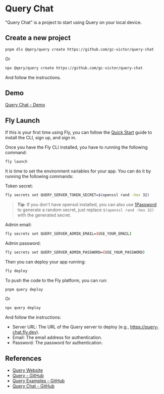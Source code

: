 # Query Chat

"Query Chat" is a project to start using Query on your local device.

## Create a new project

```sh
pnpm dlx @qery/query create https://github.com/gc-victor/query-chat
```

Or

```sh
npx @qery/query create https://github.com/gc-victor/query-chat
```

And follow the instructions.

## Demo

[Query Chat - Demo](https://query-chat.fly.dev)

## Fly Launch

If this is your first time using Fly, you can follow the [Quick Start](https://fly.io/docs/getting-started/launch/) guide to install the CLI, sign up, and sign in.

Once you have the Fly CLI installed, you have to running the following command:

```sh
fly launch
```

It is time to set the environment variables for your app. You can do it by running the following commands:

Token secret:

```sh
fly secrets set QUERY_SERVER_TOKEN_SECRET=$(openssl rand -hex 32)
```

> **Tip**: If you don't have openssl installed, you can also use
> [1Password](https://1password.com/password-generator) to generate a random
> secret, just replace `$(openssl rand -hex 32)` with the generated secret.

Admin email:

```sh
fly secrets set QUERY_SERVER_ADMIN_EMAIL=(USE_YOUR_EMAIL)
```

Admin password:

```sh
fly secrets set QUERY_SERVER_ADMIN_PASSWORD=(USE_YOUR_PASSWORD)
```

Then you can deploy your app running:

```sh
fly deploy
```

To push the code to the Fly platform, you can run:

```sh
pnpm query deploy
```

Or

```sh
npx query deploy
```

And follow the instructions:

- Server URL: The URL of the Query server to deploy (e.g., https://query-chat.fly.dev).
- Email: The email address for authentication.
- Password: The password for authentication.

## References

- [Query Website](https://qery.io)
- [Query - GitHub](https://github.com/gc-victor/query)
- [Query Examples - GitHub](https://github.com/gc-victor/query/tree/main/examples)
- [Query Chat - GitHub](https://github.com/gc-victor/query-chat)
